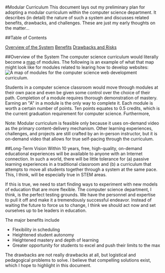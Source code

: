 #Modular Curriculum
This document lays out my preliminary plan for adopting a modular curriculum within the computer science department. It describes (in detail) the nature of such a system and discusses related benefits, drawbacks, and challenges. These are just my early thoughts on the matter...

##Table of Contents

[Overview of the System](#)
[Benefits](#)
[Drawbacks and Risks](#)
[](#)
[](#)
[](#)
[](#)
[](#)
[](#)
[](#)
[](#)
[](#)

##Overview of the System
The computer science curriculum would literally become a [map]() of modules. The following is an example of what that map might look like for modules related to learing how to develop websites:
![A map of modules for the computer science web development curriculum.](https://github.com/christensenacademy/christensen-academy/blob/master/modular-curriculum/web-modules.png)

 Students in a computer science classroom would move through modules at their own pace and even be given some control over the choice of their path. Completion of a module requires thorough demonstration of mastery. Earning an "A" in a module is the only way to complete it. Each module is worth a certain number of points. Ten points equates to 0.5 credits, which is the current graduation requirement for computer science. Furthermore, 

Note: Modular curriculum is feasible only because it uses on-demand video as the primary content-delivery mechanism. Other learning experiences, challenges, and projects are still crafted by an in-person instructor, but it is on-demand video that allows for true self-pacing through the curriculum.





##Long-Term Vision
Within 10 years, free, high-quality, on-demand educational experiences will be available to anyone with an Internet connection. In such a world, there will be little tolerance for (a) passive learning experiences in a traditional classroom and (b) a curriculum that attempts to move all students together through a system at the same pace. This, I think, will be especially true in STEM areas.

If this is true, we need to start finding ways to experiment with new models of education that are more flexible. The computer science department, I think, is the perfect testing grounds. We have the personnel and expertise to pull it off and make it a tremendously successful endeavor. Instead of waiting the future to force us to change, I think we should act now and set ourselves up to be leaders in education.





The major benefits include
* Flexibility in scheduling
* Heightened student autonomy
* Heightened mastery and depth of learning
* Greater opportunity for students to excel and push their limits to the max

The drawbacks are not really drawbacks at all, but logistical and pedagogical problems to solve. I believe that compelling solutions exist, which I hope to highlight in this document.

